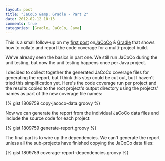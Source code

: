 ```yaml
---
layout: post
title: "JaCoCo &amp; Gradle - Part 2"
date: 2012-02-12 18:13
comments: true
categories: [Gradle, JaCoCo, Java]
---
```


This is a small follow-up on my [first post][1] on[JaCoCo][2] & [Gradle][3] that shows how to collate and report the code coverage for a multi-project build.

We've already seen the basics in part one. We still run JaCoCo during the unit testing, but now the unit testing happens once per Java project.

I decided to collect together the generated JaCoCo coverage files for generating the report, but I think this step could be cut out, but I haven't tried this simplification yet. Here's the code coverage run per project and the results copied to the root project's output directory using the projects' names as part of the new coverage file names:

{% gist 1809759 copy-jacoco-data.groovy %}

Now we can generate the report from the individual JaCoCo data files and include the source code for each project:

{% gist 1809759 generate-report.groovy %}

The final part is to wire up the dependencies. We can't generate the report unless all the sub-projects have finished copying the JaCoCo data files:

{% gist 1809759 coverage-report-dependencies.groovy %}

[1]: http://stevendick.github.com/blog/2012/01/22/jacoco-and-gradle/
[2]: http://www.eclemma.org/jacoco/
[3]: http://www.gradle.org